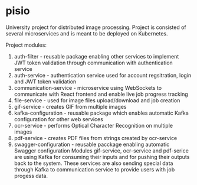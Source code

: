 # pisio

University project for distributed image processing. Project is consisted of several microservices and is meant to be deployed on Kubernetes.

Project modules:
  1. auth-filter - reusable package enabling other services to implement JWT token validation through communication with authentication service
  2. auth-service - authentication service used for account regsitration, login and JWT token validation
  3. communication-service - microservice using WebSockets to communicate with React frontend and enable live job progress tracking
  4. file-service - used for image files upload/download and job creation
  5. gif-service - creates GIF from multiple images
  6. kafka-configuration - reusable package which enables automatic Kafka configuration for other web services
  7. ocr-service - performs Optical Character Recognition on multiple images
  8. pdf-service - creates PDF files from strings created by ocr-service
  9. swagger-configuration - reusable pacckage enabling automatic Swagger configuration
Modules gif-service, ocr-service and pdf-serice are using Kafka for consuming their inputs and for pushing their outputs back to the system. These services are also sending special data through Kafka to communication service to provide users with job progess data.
